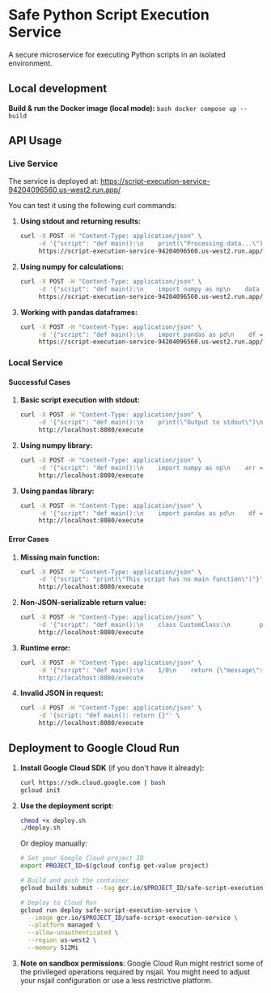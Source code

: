 # Safe Python Script Execution Service

A secure microservice for executing Python scripts in an isolated environment.

## Local development

  **Build & run the Docker image (local mode):**
    ```bash
    docker compose up --build 
    ```


## API Usage

### Live Service

The service is deployed at: https://script-execution-service-94204096560.us-west2.run.app/

You can test it using the following curl commands:

1. **Using stdout and returning results:**
   ```bash
   curl -X POST -H "Content-Type: application/json" \
        -d '{"script": "def main():\n    print(\"Processing data...\")\n    data = [1, 2, 3, 4, 5]\n    print(f\"Sum: {sum(data)}\")\n    return {\"result\": sum(data), \"length\": len(data)}"}' \
        https://script-execution-service-94204096560.us-west2.run.app/execute
   ```

2. **Using numpy for calculations:**
   ```bash
   curl -X POST -H "Content-Type: application/json" \
        -d '{"script": "def main():\n    import numpy as np\n    data = np.array([1, 2, 3, 4, 5])\n    return {\"mean\": float(np.mean(data)), \"sum\": int(np.sum(data)), \"std\": float(np.std(data))}"}' \
        https://script-execution-service-94204096560.us-west2.run.app/execute
   ```

3. **Working with pandas dataframes:**
   ```bash
   curl -X POST -H "Content-Type: application/json" \
        -d '{"script": "def main():\n    import pandas as pd\n    df = pd.DataFrame({\"A\": [1, 2, 3], \"B\": [4, 5, 6]})\n    return {\"description\": df.describe().to_dict(), \"column_sum\": df.sum().to_dict()}"}' \
        https://script-execution-service-94204096560.us-west2.run.app/execute
   ```

### Local Service

#### Successful Cases

1. **Basic script execution with stdout:**
   ```bash
   curl -X POST -H "Content-Type: application/json" \
        -d '{"script": "def main():\n    print(\"Output to stdout\")\n    return {\"message\": \"Hello from script!\"}"}' \
        http://localhost:8080/execute
   ```


2. **Using numpy library:**
   ```bash
   curl -X POST -H "Content-Type: application/json" \
        -d '{"script": "def main():\n    import numpy as np\n    arr = np.array([1, 2, 3])\n    return {\"sum\": int(np.sum(arr)), \"mean\": float(np.mean(arr))}"}' \
        http://localhost:8080/execute
   ```

3. **Using pandas library:**
   ```bash
   curl -X POST -H "Content-Type: application/json" \
        -d '{"script": "def main():\n    import pandas as pd\n    df = pd.DataFrame({\"A\": [1, 2, 3], \"B\": [4, 5, 6]})\n    return {\"columns\": list(df.columns), \"shape\": list(df.shape)}"}' \
        http://localhost:8080/execute
   ```

#### Error Cases

1. **Missing main function:**
   ```bash
   curl -X POST -H "Content-Type: application/json" \
        -d '{"script": "print(\"This script has no main function\")"}' \
        http://localhost:8080/execute
   ```


2. **Non-JSON-serializable return value:**
   ```bash
   curl -X POST -H "Content-Type: application/json" \
        -d '{"script": "def main():\n    class CustomClass:\n        pass\n    return CustomClass()"}' \
        http://localhost:8080/execute
   ```

3. **Runtime error:**
   ```bash
   curl -X POST -H "Content-Type: application/json" \
        -d '{"script": "def main():\n    1/0\n    return {\"message\": \"This won't execute\"}"}' \
        http://localhost:8080/execute
   ```

4. **Invalid JSON in request:**
   ```bash
   curl -X POST -H "Content-Type: application/json" \
        -d '{script: "def main(): return {}"' \
        http://localhost:8080/execute
   ```


## Deployment to Google Cloud Run

1. **Install Google Cloud SDK** (if you don't have it already):
   ```bash
   curl https://sdk.cloud.google.com | bash
   gcloud init
   ```

2. **Use the deployment script**:
   ```bash
   chmod +x deploy.sh
   ./deploy.sh
   ```

   Or deploy manually:
   ```bash
   # Set your Google Cloud project ID
   export PROJECT_ID=$(gcloud config get-value project)
   
   # Build and push the container
   gcloud builds submit --tag gcr.io/$PROJECT_ID/safe-script-execution-service
   
   # Deploy to Cloud Run
   gcloud run deploy safe-script-execution-service \
     --image gcr.io/$PROJECT_ID/safe-script-execution-service \
     --platform managed \
     --allow-unauthenticated \
     --region us-west2 \
     --memory 512Mi
   ```

3. **Note on sandbox permissions**: Google Cloud Run might restrict some of the privileged operations required by nsjail. You might need to adjust your nsjail configuration or use a less restrictive platform.